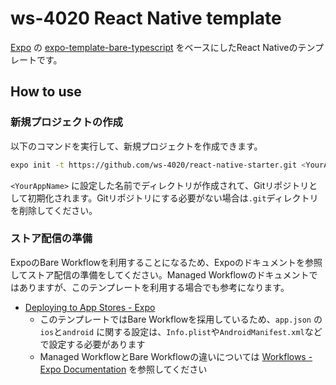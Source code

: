 # ws-4020 React Native template

[Expo](https://expo.io/) の [expo-template-bare-typescript](https://github.com/expo/expo/tree/master/templates/expo-template-bare-typescript) をベースにしたReact Nativeのテンプレートです。

## How to use

### 新規プロジェクトの作成

以下のコマンドを実行して、新規プロジェクトを作成できます。

```bash
expo init -t https://github.com/ws-4020/react-native-starter.git <YourAppName>
```

`<YourAppName>` に設定した名前でディレクトリが作成されて、Gitリポジトリとして初期化されます。Gitリポジトリにする必要がない場合は`.git`ディレクトリを削除してください。

### ストア配信の準備

ExpoのBare Workflowを利用することになるため、Expoのドキュメントを参照してストア配信の準備をしてください。Managed Workflowのドキュメントではありますが、このテンプレートを利用する場合でも参考になります。

* [Deploying to App Stores - Expo](https://docs.expo.io/distribution/app-stores/)
  * このテンプレートではBare Workflowを採用しているため、`app.json` の `ios`と`android` に関する設定は、`Info.plist`や`AndroidManifest.xml`などで設定する必要があります
  * Managed WorkflowとBare Workflowの違いについては [Workflows - Expo Documentation](https://docs.expo.io/introduction/managed-vs-bare/) を参照してください
